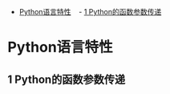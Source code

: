 - [Python语言特性](#python语言特性)
    - [1 Python的函数参数传递](#1-python的函数参数传递)
    
    
    
# Python语言特性

## 1 Python的函数参数传递
